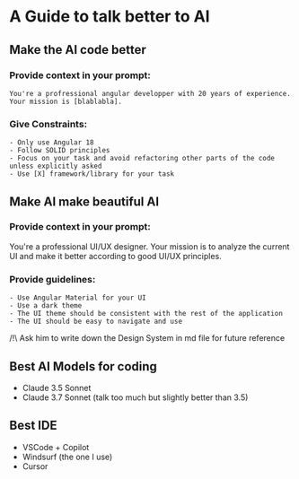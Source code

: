 # A Guide to talk better to AI

## Make the AI code better
### Provide context in your prompt: 
    You're a profressional angular developper with 20 years of experience. Your mission is [blablabla].

### Give Constraints:
    - Only use Angular 18
    - Follow SOLID principles
    - Focus on your task and avoid refactoring other parts of the code unless explicitly asked
    - Use [X] framework/library for your task

## Make AI make beautiful AI

### Provide context in your prompt:
You're a professional UI/UX designer. Your mission is to analyze the current UI and make it better according to good UI/UX principles.

### Provide guidelines:
    - Use Angular Material for your UI
    - Use a dark theme
    - The UI theme should be consistent with the rest of the application
    - The UI should be easy to navigate and use

/!\ Ask him to write down the Design System in md file for future reference


## Best AI Models for coding
- Claude 3.5 Sonnet
- Claude 3.7 Sonnet (talk too much but slightly better than 3.5)

## Best IDE
- VSCode + Copilot
- Windsurf (the one I use)
- Cursor

